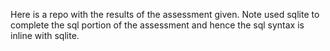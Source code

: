 Here is a repo with the results of the assessment given.
Note used sqlite to complete the sql portion of the assessment and hence the sql syntax is inline with sqlite.
